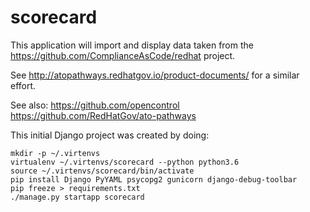 # scorecard

This application will import and display data taken from the https://github.com/ComplianceAsCode/redhat project.

See http://atopathways.redhatgov.io/product-documents/ for a similar effort.

See also:
https://github.com/opencontrol
https://github.com/RedHatGov/ato-pathways

This initial Django project was created by doing:
```
mkdir -p ~/.virtenvs
virtualenv ~/.virtenvs/scorecard --python python3.6
source ~/.virtenvs/scorecard/bin/activate
pip install Django PyYAML psycopg2 gunicorn django-debug-toolbar
pip freeze > requirements.txt
./manage.py startapp scorecard
```
